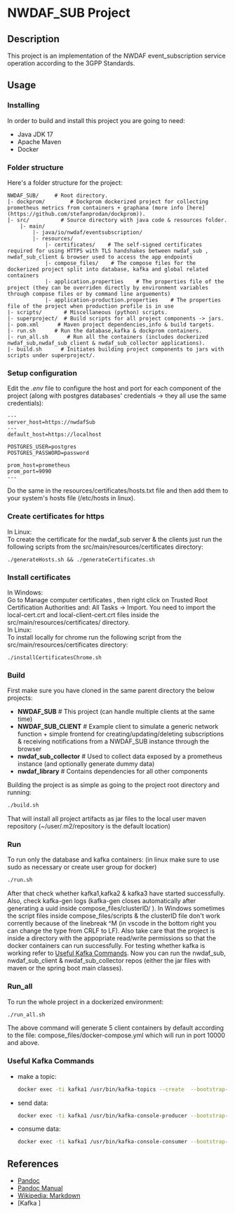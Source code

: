 # NWDAF_SUB Project
## Description

This project is an implementation of the NWDAF event_subscription service operation according to the 3GPP Standards.

## Usage

### Installing

In order to build and install this project you are going to need:
  - Java JDK 17
  - Apache Maven
  - Docker
### Folder structure

Here's a folder structure for the project:

```
NWDAF_SUB/     # Root directory.
|- dockprom/        # Dockprom dockerized project for collecting prometheus metrics from containers + graphana (more info [here](https://github.com/stefanprodan/dockprom)).
|- src/          # Source directory with java code & resources folder.
    |- main/
        |- java/io/nwdaf/eventsubscription/
        |- resources/
            |- certificates/    # The self-signed certificates required for using HTTPS with TLS handshakes between nwdaf_sub , nwdaf_sub_client & browser used to access the app endpoints
            |- compose_files/    # The compose files for the dockerized project split into database, kafka and global related containers
            |- application.properties    # The properties file of the project (they can be overriden directly by environment variables through compose files or by command line arguements)
            |- application-production.properties    # The properties file of the project when production profile is in use
|- scripts/       # Miscellaneous (python) scripts.
|- superproject/  # Build scripts for all project components -> jars.
|- pom.xml      # Maven project dependencies,info & build targets.
|- run.sh      # Run the database,kafka & dockprom containers.
|- run_all.sh      # Run all the containers (includes dockerized nwdaf_sub,nwdaf_sub_client & nwdaf_sub_collector applications).
|- build.sh      # Initiates building project components to jars with scripts under superproject/.
```

### Setup configuration

Edit the *.env* file to configure the host and port for each component of the project (along with postgres databases' credentials -> they all use the same credentials):

```env
---
server_host=https://nwdafSub
---
default_host=https://localhost

POSTGRES_USER=postgres
POSTGRES_PASSWORD=password

prom_host=prometheus
prom_port=9090
---
```
Do the same in the resources/certificates/hosts.txt file and then add them to your system's hosts file (/etc/hosts in linux).
### Create certificates for https
In Linux:<br>
    To create the certificate for the nwdaf_sub server & the clients just run the following scripts from the src/main/resources/certificates directory:

    ./generateHosts.sh && ./generateCertificates.sh

### Install certificates
In Windows:<br>
    Go to Manage computer certificates , then right click on Trusted Root Certification Authorities
    and: All Tasks -> Import. You need to import the local-cert.crt and local-client-cert.crt files inside the src/main/resources/certificates/ directory.<br>
In Linux:<br>
    To install locally for chrome run the following script from the src/main/resources/certificates directory:
 
    ./installCertificatesChrome.sh
    
### Build
First make sure you have cloned in the same parent directory the below projects:

- **NWDAF_SUB**              # This project (can handle multiple clients at the same time)
- **NWDAF_SUB_CLIENT**      # Example client to simulate a generic network function + simple frontend for creating/updating/deleting subscriptions & receiving notifications from a NWDAF_SUB instance through the browser
- **nwdaf_sub_collector**    # Used to collect data exposed by a prometheus instance (and optionally generate dummy data)
- **nwdaf_library**          # Contains dependencies for all other components

Building the project is as simple as going to the project root directory and running:
```sh
./build.sh
```
That will install all project artifacts as jar files to the local user maven repository (~/user/.m2/repository is the default location)
### Run

To run only the database and kafka containers: (in linux make sure to use sudo as necessary or create user group for docker)
```sh
./run.sh
```
After that check whether kafka1,kafka2 & kafka3 have started successfully. Also, check kafka-gen logs (kafka-gen closes automatically after generating a uuid inside compose_files/clusterID/ ).
In Windows sometimes the script files inside compose_files/scripts & the clusterID file don't work corrently because of the linebreak ^M (in vscode in the bottom right you can change the type from CRLF to LF).
Also take care that the project is inside a directory with the appopriate read/write permissions so that the docker containers can run successfully.
For testing whether kafka is working refer to [Useful Kafka Commands](#useful-kafka-commands). Now you can run the nwdaf_sub, nwdaf_sub_client & nwdaf_sub_collector repos (either the jar files with maven or the spring boot main classes).
### Run_all

To run the whole project in a dockerized environment:
```sh
./run_all.sh
```
The above command will generate 5 client containers by default according to the file: compose_files/docker-compose.yml
which will run in port 10000 and above.

### Useful Kafka Commands
- make a topic:
    ```sh
    docker exec -ti kafka1 /usr/bin/kafka-topics --create  --bootstrap-server kafka1:19092 --replication-factor 1 --partitions 4 --topic test_topic
    ```

- send data:
    ```sh
    docker exec -ti kafka1 /usr/bin/kafka-console-producer --bootstrap-server kafka1:19092 --topic test_topic
    ```
- consume data:
    ```sh
    docker exec -ti kafka1 /usr/bin/kafka-console-consumer --bootstrap-server kafka1:19092 --topic test_topic --from-beginning
    ```

## References

- [Pandoc](http://pandoc.org/)
- [Pandoc Manual](http://pandoc.org/MANUAL.html)
- [Wikipedia: Markdown](http://wikipedia.org/wiki/Markdown)
- [Kafka ]
